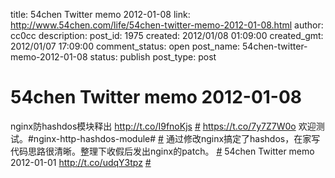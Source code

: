 title: 54chen Twitter memo 2012-01-08 
link: http://www.54chen.com/life/54chen-twitter-memo-2012-01-08.html
author: cc0cc
description: 
post_id: 1975
created: 2012/01/08 01:09:00
created_gmt: 2012/01/07 17:09:00
comment_status: open
post_name: 54chen-twitter-memo-2012-01-08
status: publish
post_type: post

# 54chen Twitter memo 2012-01-08 

nginx防hashdos模块释出 <http://t.co/I9fnoKjs> [#](http://twitter.com/54chen/statuses/155124350041862144) <https://t.co/7y7Z7W0o> 欢迎测试。#nginx-http-hashdos-module# [#](http://twitter.com/54chen/statuses/154560834285223936) 通过修改nginx搞定了hashdos，在家写代码思路很清晰。整理下收假后发出nginx的patch。 [#](http://twitter.com/54chen/statuses/153722478445867008) 54chen Twitter memo 2012-01-01 <http://t.co/udqY3tpz> [#](http://twitter.com/54chen/statuses/153292712169312256)